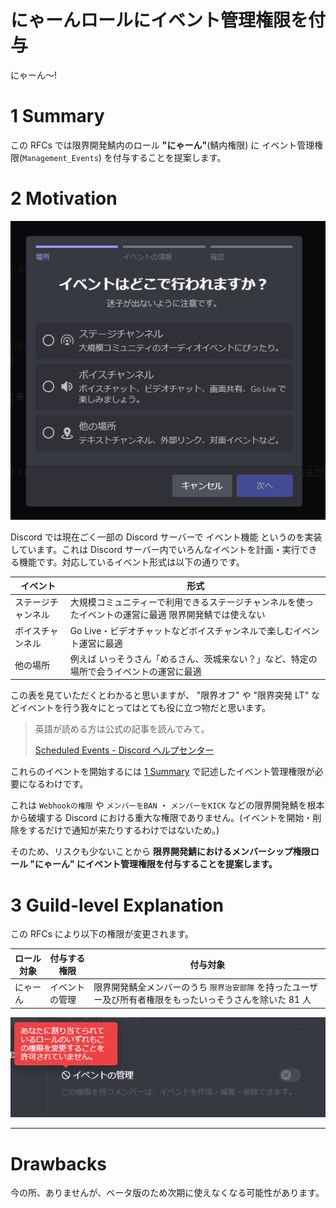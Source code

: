 # にゃーんロールにイベント管理権限を付与

にゃーん～!

# 1 Summary

この RFCs では限界開発鯖内のロール **"にゃーん"**(鯖内権限) に イベント管理権限(`Management_Events`) を付与することを提案します。

# 2 Motivation

![image](./images/RFCs-0004/image-1.png)

Discord では現在ごく一部の Discord サーバーで イベント機能 というのを実装しています。これは Discord サーバー内でいろんなイベントを計画・実行できる機能です。対応しているイベント形式は以下の通りです。

| イベント           | 形式                                                                                                  |
| ------------------ | ----------------------------------------------------------------------------------------------------- |
| ステージチャンネル | 大規模コミュニティーで利用できるステージチャンネルを使ったイベントの運営に最適 限界開発鯖では使えない |
| ボイスチャンネル   | Go Live・ビデオチャットなどボイスチャンネルで楽しむイベント運営に最適                                 |
| 他の場所           | 例えば いっそうさん「めるさん、茨城来ない？」など、特定の場所で会うイベントの運営に最適               |

この表を見ていただくとわかると思いますが、 "限界オフ" や "限界突発 LT" などイベントを行う我々にとってはとても役に立つ物だと思います。

> 英語が読める方は公式の記事を読んでみて。
>
> [Scheduled Events - Discord ヘルプセンター](https://support.discord.com/hc/ja/articles/4409494125719)

これらのイベントを開始するには [1 Summary](#1Summary) で記述したイベント管理権限が必要になるわけです。

これは `Webhookの権限` や `メンバーをBAN` ・ `メンバーをKICK` などの限界開発鯖を根本から破壊する Discord における重大な権限でありません。(イベントを開始・削除をするだけで通知が来たりするわけではないため。)

そのため、リスクも少ないことから **限界開発鯖におけるメンバーシップ権限ロール "にゃーん" にイベント管理権限を付与することを提案します。**

# 3 Guild-level Explanation

この RFCs により以下の権限が変更されます。

| ロール対象 | 付与する権限   | 付与対象                                                                                                   |
| ---------- | -------------- | ---------------------------------------------------------------------------------------------------------- |
| にゃーん   | イベントの管理 | 限界開発鯖全メンバーのうち `限界治安部隊` を持ったユーザー及び所有者権限をもったいっそうさんを除いた 81 人 |

![image*2](./images/RFCs-0004/image-2.png)

---

# Drawbacks

今の所、ありませんが、ベータ版のため次期に使えなくなる可能性があります。
